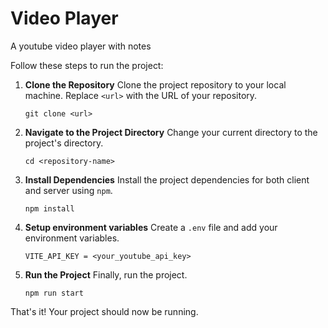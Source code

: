 # Video Player
A youtube video player with notes


Follow these steps to run the project:


1. **Clone the Repository**
   Clone the project repository to your local machine. Replace `<url>` with the URL of your repository.
   ```
   git clone <url>
   ```

2. **Navigate to the Project Directory**
   Change your current directory to the project's directory.
   ```
   cd <repository-name>
   ```

3. **Install Dependencies**
   Install the project dependencies for both client and server using `npm`.
   ```
   npm install
   ```

4. **Setup environment variables**
   Create a `.env` file and add your environment variables.

   ```
   VITE_API_KEY = <your_youtube_api_key>
   ```


5. **Run the Project**
   Finally, run the project.
   ```
   npm run start
   ```



That's it! Your project should now be running.

